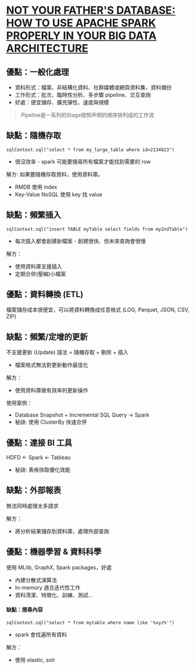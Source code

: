 # [NOT YOUR FATHER'S DATABASE: HOW TO USE APACHE SPARK PROPERLY IN YOUR BIG DATA ARCHITECTURE](https://spark-summit.org/east-2016/events/not-your-fathers-database-how-to-use-apache-spark-properly-in-your-big-data-architecture/)

## 優點：一般化處理
- 資料形式：檔案、非結構化資料、社群媒體或網頁資料集、資料備份
- 工作形式：批次、臨時性分析、多步驟 pipeline、交互查詢
- 好處：便宜儲存、擴充彈性、速度與規模
> Pipeline是一系列的Stage按照声明的顺序排列成的工作流

## 缺點：隨機存取
```
sqlContext.sql("select * from my_large_table where id=2134823")
```
- 很沒效率 - spark 可能要搜尋所有檔案才能找到需要的 row

解方: 如果要隨機存取資料，使用資料庫。
- RMDB 使用 index
- Key-Value NoSQL 使用 key 找 value

## 缺點：頻繁插入
```
sqlContext.sql("insert TABLE myTable select fields from my2ndTable")
```
- 每次插入都會創建新檔案 - 創建很快、但未來查詢會很慢

解方：
- 使用資料庫支援插入
- 定期合併(壓縮)小檔案

## 優點：資料轉換 (ETL)
檔案儲存成本很便宜，可以將資料轉換成任意格式 (LOG, Parquet, JSON, CSV, ZIP)

## 缺點：頻繁/定增的更新
不支援更新 (Update) 語法 = 隨機存取 + 刪除 + 插入
- 檔案格式無法對更新動作最佳化

解方：
- 使用資料庫做有效率的更新操作

使用案例：
- Database Snapshot + Incremental SQL Query → Spark
- 秘訣: 使用 ClusterBy 快速合併

## 優點：連接 BI 工具
HDFD ← Spark ← Tableau
- 秘訣: 表格快取優化效能

## 缺點：外部報表
無法同時處理太多請求

解方：
- 將分析結果儲存到資料庫，處理外部查詢

## 優點：機器學習 & 資料科學
使用 MLlib, GraphX, Spark packages，好處
- 內建分散式演算法
- In-memory 適合迭代性工作
- 資料清潔、特徵化、訓練、測試...

#### 缺點：搜尋內容
```
sqlContext.sql("select * from mytable where name like '%xyz%'")
```
- spark 會找遍所有資料

解方：
- 使用 elastic, solr
